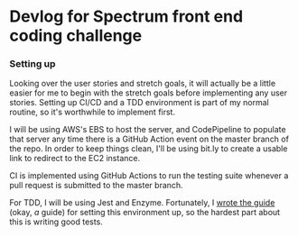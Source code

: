 # Devlog for Spectrum front end coding challenge

### Setting up

Looking over the user stories and stretch goals, it will actually be a little easier for me to begin with the stretch goals before implementing any user stories. Setting up CI/CD and a TDD environment is part of my normal routine, so it's worthwhile to implement first.

I will be using AWS's EBS to host the server, and CodePipeline to populate that server any time there is a GitHub Action event on the master branch of the repo. In order to keep things clean, I'll be using bit.ly to create a usable link to redirect to the EC2 instance.

CI is implemented using GitHub Actions to run the testing suite whenever a pull request is submitted to the master branch.

For TDD, I will be using Jest and Enzyme. Fortunately, I [wrote the guide](https://github.com/I-O-Silver/testing) (okay, *a* guide) for setting this environment up, so the hardest part about this is writing good tests.

